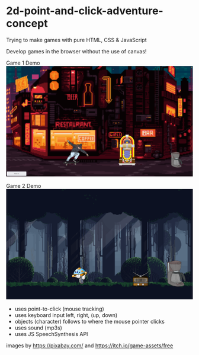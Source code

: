 # 2d-point-and-click-adventure-concept
Trying to make games with pure HTML, CSS &amp; JavaScript

Develop games in the browser without the use of canvas!

Game 1 Demo
<img src="https://raw.githubusercontent.com/peteee/2d-point-and-click-adventure-concept/main/game1-demo.png">

Game 2 Demo
<img src="https://raw.githubusercontent.com/peteee/2d-point-and-click-adventure-concept/main/game2-demo.png">

- uses point-to-click (mouse tracking)
- uses keyboard input left, right, (up, down)
- objects (character) follows to where the mouse pointer clicks
- uses sound (mp3s)
- uses JS SpeechSynthesis API 

images by https://pixabay.com/ 
and https://itch.io/game-assets/free